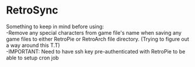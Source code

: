 # RetroSync

Something to keep in mind before using: <br />
-Remove any special characters from game file's name when saving
any game files to either RetroPie or RetroArch file directory. (Trying to
figure out a way around this T.T)<br />
-IMPORTANT: Need to have ssh key pre-authenticated with RetroPie to be able to setup cron job<br />
